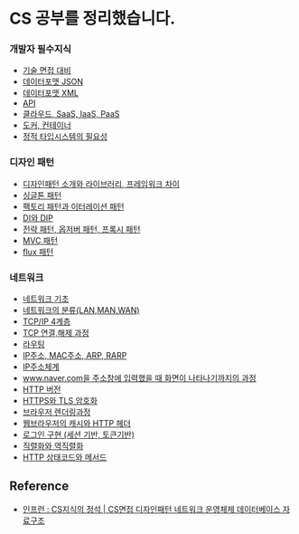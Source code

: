 # CS 공부를 정리했습니다.


### 개발자 필수지식
- [기술 면접 대비](https://github.com/4z7l/tech_interview.zip)
- [데이터포맷 JSON](https://github.com/RyuJungSik/Study/blob/main/CS/(01)%EB%8D%B0%EC%9D%B4%ED%84%B0%ED%8F%AC%EB%A7%B7%20JSON.md)
- [데이터포맷 XML](https://github.com/RyuJungSik/Study/blob/main/CS/(02)%EB%8D%B0%EC%9D%B4%ED%84%B0%ED%8F%AC%EB%A7%B7%20XML.md)
- [API](https://github.com/RyuJungSik/Study/blob/main/CS/(03)API.md)
- [클라우드, SaaS, IaaS, PaaS](https://github.com/RyuJungSik/Study/blob/main/CS/(04)%ED%81%B4%EB%9D%BC%EC%9A%B0%EB%93%9C%2C%20SaaS%2C%20IaaS%2C%20PaaS.md)
- [도커, 컨테이너](https://github.com/RyuJungSik/Study/blob/main/CS/(05)%EB%8F%84%EC%BB%A4%2C%20%EC%BB%A8%ED%85%8C%EC%9D%B4%EB%84%88.md)
- [정적 타입시스템의 필요성](https://github.com/RyuJungSik/Study/blob/main/CS/(06)%EC%A0%95%EC%A0%81%20%ED%83%80%EC%9E%85%EC%8B%9C%EC%8A%A4%ED%85%9C%EC%9D%98%20%ED%95%84%EC%9A%94%EC%84%B1.md)

### 디자인 패턴
- [디자인패턴 소개와 라이브러리, 프레임워크 차이](https://github.com/RyuJungSik/Study/blob/main/CS/(07)%EB%94%94%EC%9E%90%EC%9D%B8%ED%8C%A8%ED%84%B4%20%EC%86%8C%EA%B0%9C%EC%99%80%20%EB%9D%BC%EC%9D%B4%EB%B8%8C%EB%9F%AC%EB%A6%AC%2C%20%ED%94%84%EB%A0%88%EC%9E%84%EC%9B%8C%ED%81%AC%20%EC%B0%A8%EC%9D%B4.md)
- [싱글톤 패턴](https://github.com/RyuJungSik/Study/blob/main/CS/(08)%EC%8B%B1%EA%B8%80%ED%86%A4%20%ED%8C%A8%ED%84%B4.md)
- [팩토리 패턴과 이터레이션 패턴](https://github.com/RyuJungSik/Study/blob/main/CS/(09)%ED%8C%A9%ED%86%A0%EB%A6%AC%20%ED%8C%A8%ED%84%B4%EA%B3%BC%20%EC%9D%B4%ED%84%B0%EB%A0%88%EC%9D%B4%EC%85%98%20%ED%8C%A8%ED%84%B4.md)
- [DI와 DIP](https://github.com/RyuJungSik/Study/blob/main/CS/(10)DI%EC%99%80%20DIP.md)
- [전략 패턴, 옵저버 패턴, 프록시 패턴](https://github.com/RyuJungSik/Study/blob/main/CS/(11)%EC%A0%84%EB%9E%B5%20%ED%8C%A8%ED%84%B4%2C%20%EC%98%B5%EC%A0%80%EB%B2%84%20%ED%8C%A8%ED%84%B4%2C%20%ED%94%84%EB%A1%9D%EC%8B%9C%20%ED%8C%A8%ED%84%B4.md)
- [MVC 패턴](https://github.com/RyuJungSik/Study/blob/main/CS/(12)MVC%20%ED%8C%A8%ED%84%B4.md)
- [flux 패턴](https://github.com/RyuJungSik/Study/blob/main/CS/(13)flux%ED%8C%A8%ED%84%B4.md)

### 네트워크
- [네트워크 기초](https://github.com/RyuJungSik/Study/blob/main/CS/(14)%EB%84%A4%ED%8A%B8%EC%9B%8C%ED%81%AC%20%EA%B8%B0%EC%B4%88.md)
- [네트워크의 분류(LAN,MAN,WAN)](https://github.com/RyuJungSik/Study/blob/main/CS/(15)%EB%84%A4%ED%8A%B8%EC%9B%8C%ED%81%AC%EC%9D%98%20%EB%B6%84%EB%A5%98(LAN%2CMAN%2CWAN).md)
- [TCP/IP 4계층](https://github.com/RyuJungSik/Study/blob/main/CS/(16)TCP%2CIP%204%EA%B3%84%EC%B8%B5.md)
- [TCP 연결,해제 과정](https://github.com/RyuJungSik/Study/blob/main/CS/(17)TCP%20%EC%97%B0%EA%B2%B0%2C%ED%95%B4%EC%A0%9C%20%EA%B3%BC%EC%A0%95.md)
- [라우팅](https://github.com/RyuJungSik/Study/blob/main/CS/(18)%EB%9D%BC%EC%9A%B0%ED%8C%85.md)
- [IP주소, MAC주소, ARP, RARP](https://github.com/RyuJungSik/Study/blob/main/CS/(19)IP%EC%A3%BC%EC%86%8C%2C%20MAC%EC%A3%BC%EC%86%8C%2C%20ARP%2C%20RARP.md)
- [IP주소체계](https://github.com/RyuJungSik/Study/blob/main/CS/(20)IP%EC%A3%BC%EC%86%8C%EC%B2%B4%EA%B3%84.md)
- [www.naver.com을 주소창에 입력했을 때 화면이 나타나기까지의 과정
](https://github.com/RyuJungSik/Study/blob/main/CS/(21)%EC%9B%B9%ED%8E%98%EC%9D%B4%EC%A7%80%EA%B0%80%20%EB%82%98%ED%83%80%EB%82%98%EB%8A%94%20%EA%B3%BC%EC%A0%95.md)
- [HTTP 버전](https://github.com/RyuJungSik/Study/blob/main/CS/(22)HTTP%20%EB%B2%84%EC%A0%84.md)
- [HTTPS와 TLS 암호화
](https://github.com/RyuJungSik/Study/blob/main/CS/(23)HTTPS%EC%99%80%20TLS%20%EC%95%94%ED%98%B8%ED%99%94.md)
- [브라우저 렌더링과정](https://github.com/RyuJungSik/Study/blob/main/CS/(24)%EB%B8%8C%EB%9D%BC%EC%9A%B0%EC%A0%80%20%EB%A0%8C%EB%8D%94%EB%A7%81%EA%B3%BC%EC%A0%95.md)
- [웹브라우저의 캐시와 HTTP 헤더](https://github.com/RyuJungSik/Study/blob/main/CS/(25)%EC%9B%B9%EB%B8%8C%EB%9D%BC%EC%9A%B0%EC%A0%80%EC%9D%98%20%EC%BA%90%EC%8B%9C%EC%99%80%20HTTP%20%ED%97%A4%EB%8D%94.md)
- [로그인 구현 (세션 기반, 토큰기반)](https://github.com/RyuJungSik/Study/blob/main/CS/(26)%EB%A1%9C%EA%B7%B8%EC%9D%B8%20%EA%B5%AC%ED%98%84%20(%EC%84%B8%EC%85%98%20%EA%B8%B0%EB%B0%98%2C%20%ED%86%A0%ED%81%B0%EA%B8%B0%EB%B0%98).md)
- [직렬화와 역직렬화](https://github.com/RyuJungSik/Study/blob/main/CS/(27)%EC%A7%81%EB%A0%AC%ED%99%94%EC%99%80%20%EC%97%AD%EC%A7%81%EB%A0%AC%ED%99%94.md)
- [HTTP 상태코드와 메서드](https://github.com/RyuJungSik/Study/blob/main/CS/(28)HTTP%20%EC%83%81%ED%83%9C%EC%BD%94%EB%93%9C%EC%99%80%20%EB%A9%94%EC%84%9C%EB%93%9C.md)





## Reference
- [인프런 : CS지식의 정석 | CS면접 디자인패턴 네트워크 운영체제 데이터베이스 자료구조](https://www.inflearn.com/course/%EA%B0%9C%EB%B0%9C%EC%9E%90-%EB%A9%B4%EC%A0%91-cs-%ED%8A%B9%EA%B0%95/dashboard)

